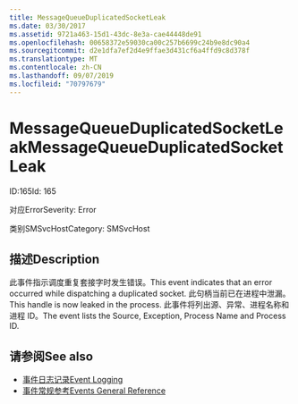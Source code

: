 ```yaml
---
title: MessageQueueDuplicatedSocketLeak
ms.date: 03/30/2017
ms.assetid: 9721a463-15d1-43dc-8e3a-cae44448de91
ms.openlocfilehash: 00658372e59030ca00c257b6699c24b9e8dc90a4
ms.sourcegitcommit: d2e1dfa7ef2d4e9ffae3d431cf6a4ffd9c8d378f
ms.translationtype: MT
ms.contentlocale: zh-CN
ms.lasthandoff: 09/07/2019
ms.locfileid: "70797679"
---
```

# <a name="messagequeueduplicatedsocketleak"></a><span data-ttu-id="1f74c-102">MessageQueueDuplicatedSocketLeak</span><span class="sxs-lookup"><span data-stu-id="1f74c-102">MessageQueueDuplicatedSocketLeak</span></span>
<span data-ttu-id="1f74c-103">ID:165</span><span class="sxs-lookup"><span data-stu-id="1f74c-103">Id: 165</span></span>  
  
 <span data-ttu-id="1f74c-104">对应Error</span><span class="sxs-lookup"><span data-stu-id="1f74c-104">Severity: Error</span></span>  
  
 <span data-ttu-id="1f74c-105">类别SMSvcHost</span><span class="sxs-lookup"><span data-stu-id="1f74c-105">Category: SMSvcHost</span></span>  
  
## <a name="description"></a><span data-ttu-id="1f74c-106">描述</span><span class="sxs-lookup"><span data-stu-id="1f74c-106">Description</span></span>  
 <span data-ttu-id="1f74c-107">此事件指示调度重复套接字时发生错误。</span><span class="sxs-lookup"><span data-stu-id="1f74c-107">This event indicates that an error occurred while dispatching a duplicated socket.</span></span> <span data-ttu-id="1f74c-108">此句柄当前已在进程中泄漏。</span><span class="sxs-lookup"><span data-stu-id="1f74c-108">This handle is now leaked in the process.</span></span> <span data-ttu-id="1f74c-109">此事件将列出源、异常、进程名称和进程 ID。</span><span class="sxs-lookup"><span data-stu-id="1f74c-109">The event lists the Source, Exception, Process Name and Process ID.</span></span>  
  
## <a name="see-also"></a><span data-ttu-id="1f74c-110">请参阅</span><span class="sxs-lookup"><span data-stu-id="1f74c-110">See also</span></span>

- [<span data-ttu-id="1f74c-111">事件日志记录</span><span class="sxs-lookup"><span data-stu-id="1f74c-111">Event Logging</span></span>](index.md)
- [<span data-ttu-id="1f74c-112">事件常规参考</span><span class="sxs-lookup"><span data-stu-id="1f74c-112">Events General Reference</span></span>](events-general-reference.md)
